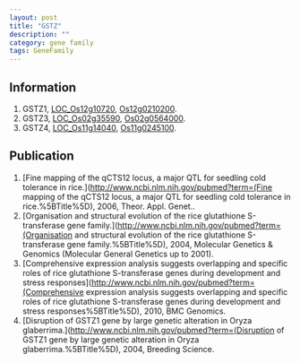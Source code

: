 ```yaml
---
layout: post
title: "GSTZ"
description: ""
category: gene family
tags: GeneFamily
---
```


## Information
1. GSTZ1, [LOC_Os12g10720](http://rice.plantbiology.msu.edu/cgi-bin/ORF_infopage.cgi?orf=LOC_Os12g10720), [Os12g0210200](http://rapdb.dna.affrc.go.jp/viewer/gbrowse_details/irgsp1?name=Os12g0210200).
2. GSTZ3, [LOC_Os02g35590](http://rice.plantbiology.msu.edu/cgi-bin/ORF_infopage.cgi?orf=LOC_Os02g35590), [Os02g0564000](http://rapdb.dna.affrc.go.jp/viewer/gbrowse_details/irgsp1?name=Os02g0564000).
3. GSTZ4, [LOC_Os11g14040](http://rice.plantbiology.msu.edu/cgi-bin/ORF_infopage.cgi?orf=LOC_Os11g14040), [Os11g0245100](http://rapdb.dna.affrc.go.jp/viewer/gbrowse_details/irgsp1?name=Os11g0245100).

## Publication
1. [Fine mapping of the qCTS12 locus, a major QTL for seedling cold tolerance in rice.](http://www.ncbi.nlm.nih.gov/pubmed?term=(Fine mapping of the qCTS12 locus, a major QTL for seedling cold tolerance in rice.%5BTitle%5D), 2006, Theor. Appl. Genet..
2. [Organisation and structural evolution of the rice glutathione S-transferase gene family.](http://www.ncbi.nlm.nih.gov/pubmed?term=(Organisation and structural evolution of the rice glutathione S-transferase gene family.%5BTitle%5D), 2004, Molecular Genetics & Genomics (Molecular General Genetics up to 2001).
3. [Comprehensive expression analysis suggests overlapping and specific roles of rice glutathione S-transferase genes during development and stress responses](http://www.ncbi.nlm.nih.gov/pubmed?term=(Comprehensive expression analysis suggests overlapping and specific roles of rice glutathione S-transferase genes during development and stress responses%5BTitle%5D), 2010, BMC Genomics.
4. [Disruption of GSTZ1 gene by large genetic alteration in Oryza glaberrima.](http://www.ncbi.nlm.nih.gov/pubmed?term=(Disruption of GSTZ1 gene by large genetic alteration in Oryza glaberrima.%5BTitle%5D), 2004, Breeding Science.



